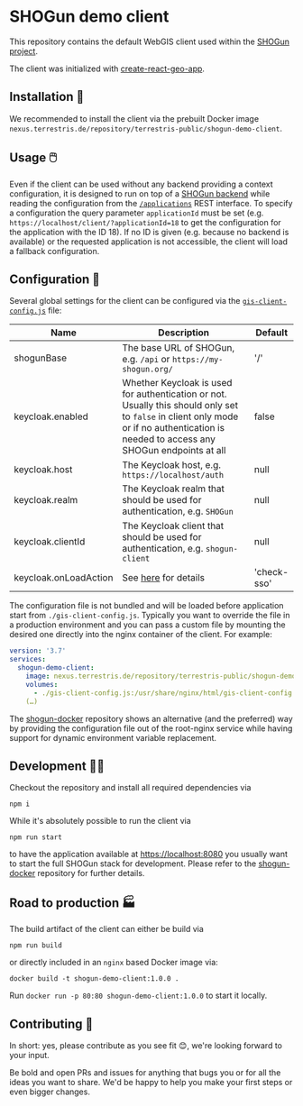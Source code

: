 # SHOGun demo client

This repository contains the default WebGIS client used within the [SHOGun project](https://github.com/terrestris/shogun-docker).

The client was initialized with [create-react-geo-app](https://github.com/terrestris/create-react-geo-app).

## Installation 💾

We recommended to install the client via the prebuilt Docker image `nexus.terrestris.de/repository/terrestris-public/shogun-demo-client`.

## Usage 🖱️

Even if the client can be used without any backend providing a context configuration, it is designed to run on top of a [SHOGun backend](https://github.com/terrestris/shogun) while reading the configuration from the [`/applications`](https://petstore.swagger.io/?url=https://raw.githubusercontent.com/terrestris/shogun/gh-pages/api/swagger.json#/application-controller)  REST interface. To specify a configuration the query parameter `applicationId` must be set (e.g. `https://localhost/client/?applicationId=18` to get the configuration for the application with the ID 18).
If no ID is given (e.g. because no backend is available) or the requested application is not accessible, the client will load a fallback configuration.

## Configuration 🎨

Several global settings for the client can be configured via the [`gis-client-config.js`](https://github.com/terrestris/shogun-demo-client/blob/main/resources/config/gis-client-config.js) file:

| Name | Description | Default |
| ---- | ----------- | ------- |
| shogunBase | The base URL of SHOGun, e.g. `/api` or `https://my-shogun.org/` | '/' |
| keycloak.enabled | Whether Keycloak is used for authentication or not. Usually this should only set to `false` in client only mode or if no authentication is needed to access any SHOGun endpoints at all | false |
| keycloak.host | The Keycloak host, e.g. `https://localhost/auth` | null |
| keycloak.realm | The Keycloak realm that should be used for authentication, e.g. `SHOGun` | null |
| keycloak.clientId | The Keycloak client that should be used for authentication, e.g. `shogun-client` | null |
| keycloak.onLoadAction | See [here](https://www.keycloak.org/docs/latest/securing_apps/#_javascript_adapter) for details | 'check-sso' |

The configuration file is not bundled and will be loaded before application start from `./gis-client-config.js`. Typically you want to override the file in a production environment and you can pass a custom file by mounting the desired one directly into the nginx container of the client. For example:

```yml
version: '3.7'
services:
  shogun-demo-client:
    image: nexus.terrestris.de/repository/terrestris-public/shogun-demo-client:latest
    volumes:
      - ./gis-client-config.js:/usr/share/nginx/html/gis-client-config.js
    (…)
```

The [shogun-docker](https://github.com/terrestris/shogun-docker) repository shows an alternative (and the preferred) way by providing the configuration file out of the root-nginx service while having support for dynamic environment variable replacement.

## Development 🧑‍💻

Checkout the repository and install all required dependencies via

```
npm i
```

While it's absolutely possible to run the client via

```
npm run start
```

to have the application available at [https://localhost:8080](https://localhost:8080) you usually want to start the full SHOGun stack for development. Please refer to the [shogun-docker](https://github.com/terrestris/shogun-docker) repository for further details.

## Road to production 🏭

The build artifact of the client can either be build via

```
npm run build
```

or directly included in an `nginx` based Docker image via:

```
docker build -t shogun-demo-client:1.0.0 .
```

Run `docker run -p 80:80 shogun-demo-client:1.0.0` to start it locally.

## Contributing 💫

In short: yes, please contribute as you see fit 😊, we're looking forward to your input.

Be bold and open PRs and issues for anything that bugs you or for all the ideas you want
to share. We'd be happy to help you make your first steps or even bigger changes.
